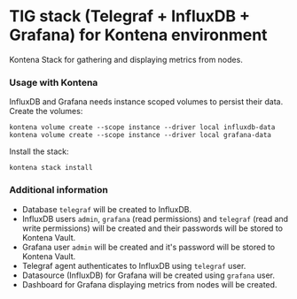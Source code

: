 # TIG stack (Telegraf + InfluxDB + Grafana) for Kontena environment
Kontena Stack for gathering and displaying metrics from nodes.

### Usage with Kontena
InfluxDB and Grafana needs instance scoped volumes to persist their data. Create the volumes:
```
kontena volume create --scope instance --driver local influxdb-data
kontena volume create --scope instance --driver local grafana-data
```
Install the stack:
```
kontena stack install
```

### Additional information
- Database `telegraf` will be created to InfluxDB.
- InfluxDB users `admin`, `grafana` (read permissions) and `telegraf` (read and write permissions) will be created and their passwords will be stored to Kontena Vault.
- Grafana user `admin` will be created and it's password will be stored to Kontena Vault.
- Telegraf agent authenticates to InfluxDB using `telegraf` user.
- Datasource (InfluxDB) for Grafana will be created using `grafana` user.
- Dashboard for Grafana displaying metrics from nodes will be created.
